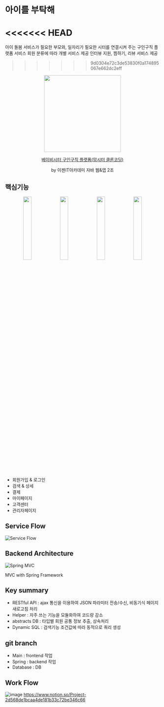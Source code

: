 # 아이를 부탁해
<<<<<<< HEAD
=======
아이 돌봄 서비스가 필요한 부모와, 일자리가 필요한 시터를 연결시켜 주는 구인구직 플랫폼 서비스
회원 분류에 따라 개별 서비스 제공
인터뷰 지원, 찜하기, 리뷰 서비스 제공

>>>>>>> 9d0304e72c3de53830f0a174895067e662dc2eff

<p align="center"> <img src="https://user-images.githubusercontent.com/63278754/110749802-e9847c80-8284-11eb-944a-a0ef7c272982.gif" width="250" /> </p>

<p align="center"> <a href="http://itproject.ezenac.co.kr/abuhae/">
베이비시터 구인구직 플랫폼(맘시터 클론코딩)</a></p>
  
<p align="center">by 이젠IT아카데미 자바 웹&amp;앱 2조</p>

## 핵심기능

<p align="center">
<img src="https://user-images.githubusercontent.com/63278754/110744248-b50cc280-827c-11eb-98fb-625a2123c727.gif" width="23%" />
<img src="https://user-images.githubusercontent.com/63278754/110744256-b63def80-827c-11eb-87b5-4e95d899a1fd.gif" width="23%" />
<img src="https://user-images.githubusercontent.com/63278754/110744259-b76f1c80-827c-11eb-9c65-8e8d490855c4.gif" width="23%" />
<img src="https://user-images.githubusercontent.com/63278754/110744261-b8a04980-827c-11eb-8d78-3201087a86ec.gif" width="23%" />
</p>

- 회원가입 &amp; 로그인
- 검색 &amp; 상세
- 결제
- 마이페이지
- 고객센터
- 관리자페이지

## Service Flow

![Service Flow](https://user-images.githubusercontent.com/63278754/110744101-7b3bbc00-827c-11eb-8a99-424d2070cf19.png)

## Backend Architecture

![Spring MVC](https://user-images.githubusercontent.com/63278754/110744967-e76aef80-827d-11eb-9fa8-ffd799628b20.png)

MVC with Spring Framework

## Key summary

- RESTful API : ajax 통신을 이용하여 JSON 파라미터 전송/수신, 비동기식 페이지 새로고침 처리
- Helper : 자주 쓰는 기능을 모듈화하여 코드량 감소
- abstracts DB : 타입별 회원 공통 정보 추출, 상속처리
- Dynamic SQL : 검색기능 조건값에 따라 동적으로 쿼리 생성

## git branch

- Main : frontend 작업
- Spring : backend 작업
- Database : DB

## Work Flow

![image](https://user-images.githubusercontent.com/63278754/110747713-15eac980-8282-11eb-8f0f-7be50c207b49.png)
https://www.notion.so/Project-2d568de1bcaa4de181b33c72be346c66
